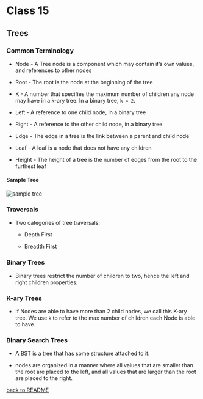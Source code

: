 # Class 15

## Trees

### Common Terminology

- Node - A Tree node is a component which may contain it’s own values, and references to other nodes

- Root - The root is the node at the beginning of the tree

- K - A number that specifies the maximum number of children any node may have in a k-ary tree. In a binary tree, `k = 2`.

- Left - A reference to one child node, in a binary tree

- Right - A reference to the other child node, in a binary tree

- Edge - The edge in a tree is the link between a parent and child node

- Leaf - A leaf is a node that does not have any children

- Height - The height of a tree is the number of edges from the root to the furthest leaf

#### Sample Tree

![sample tree](https://codefellows.github.io/common_curriculum/data_structures_and_algorithms/Code_401/class-15/resources/images/BinaryTree1.PNG)

### Traversals

- Two categories of tree traversals:

  - Depth First

  - Breadth First

### Binary Trees

- Binary trees restrict the number of children to two, hence the left and right children properties.

### K-ary Trees

- If Nodes are able to have more than 2 child nodes, we call this K-ary tree. We use `k` to refer to the max number of children each Node is able to have.

### Binary Search Trees

- A BST is a tree that has some structure attached to it.

- nodes are organized in a manner where all values that are smaller than the root are placed to the left, and all values that are larger than the root are placed to the right.

[back to README](../README.md)
